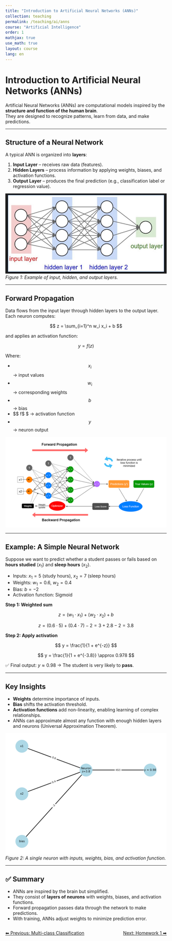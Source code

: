 ```yaml
---
title: "Introduction to Artificial Neural Networks (ANNs)"
collection: teaching
permalink: /teaching/ai/anns
course: "Artificial Intelligence"
order: 1
mathjax: true
use_math: true
layout: course
lang: en
---
```

# Introduction to Artificial Neural Networks (ANNs)

Artificial Neural Networks (ANNs) are computational models inspired by the **structure and function of the human brain**.  
They are designed to recognize patterns, learn from data, and make predictions.

---

## Structure of a Neural Network

A typical ANN is organized into **layers**:

1. **Input Layer** – receives raw data (features).  
2. **Hidden Layers** – process information by applying weights, biases, and activation functions.  
3. **Output Layer** – produces the final prediction (e.g., classification label or regression value).

![Neural Network Layers](/images/ai24.jpg)  
*Figure 1: Example of input, hidden, and output layers.*

---

## Forward Propagation

Data flows from the input layer through hidden layers to the output layer.  
Each neuron computes:

$$
z = \sum_{i=1}^n w_i x_i + b
$$

and applies an activation function:

$$
y = f(z)
$$

Where:  
- $$ x_i $$ → input values  
- $$ w_i $$ → corresponding weights  
- $$ b $$ → bias  
- $$ f$ $ → activation function  
- $$ y $$ → neuron output  

![Neural Network Layers](/images/ai25.png)  

---

## Example: A Simple Neural Network

Suppose we want to predict whether a student passes or fails based on **hours studied** ($x_1$) and **sleep hours** ($x_2$).

- Inputs: $x_1 = 5$ (study hours), $x_2 = 7$ (sleep hours)  
- Weights: $w_1 = 0.6$, $w_2 = 0.4$  
- Bias: $b = -2$  
- Activation function: Sigmoid  

**Step 1: Weighted sum**

$$
z = (w_1 \cdot x_1) + (w_2 \cdot x_2) + b
$$

$$
z = (0.6 \cdot 5) + (0.4 \cdot 7) - 2 = 3 + 2.8 - 2 = 3.8
$$

**Step 2: Apply activation**

$$
y = \frac{1}{1 + e^{-z}}
$$

$$
y = \frac{1}{1 + e^{-3.8}} \approx 0.978
$$

✅ Final output: $y \approx 0.98$ → The student is very likely to **pass**.

---

## Key Insights

- **Weights** determine importance of inputs.  
- **Bias** shifts the activation threshold.  
- **Activation functions** add non-linearity, enabling learning of complex relationships.  
- ANNs can approximate almost any function with enough hidden layers and neurons (Universal Approximation Theorem).

![Neuron Functioning](/images/ai26.png)  
*Figure 2: A single neuron with inputs, weights, bias, and activation function.*

---

## ✅ Summary

- ANNs are inspired by the brain but simplified.  
- They consist of **layers of neurons** with weights, biases, and activation functions.  
- Forward propagation passes data through the network to make predictions.  
- With training, ANNs adjust weights to minimize prediction error.  





<div class="lesson-nav" style="display:flex; justify-content:space-between; margin-top:2em;">
  <a class="btn btn--inverse" href="{{ '/teaching/ai/multi-class' | relative_url }}">⬅︎ Previous: Multi-class Classification </a>
  <a class="btn btn--primary" href="{{ '/teaching/ai/hw1' | relative_url }}">Next: Homework 1 ➡︎</a>
</div>